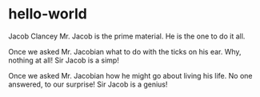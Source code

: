 # hello-world

Jacob Clancey
Mr. Jacob is the prime material. He is the one to do it all.

Once we asked Mr. Jacobian what to do with the ticks on his ear. Why, nothing at all! Sir Jacob is a simp!

Once we asked Mr. Jacobian how he might go about living his life. No one answered, to our surprise! Sir Jacob is a genius!
